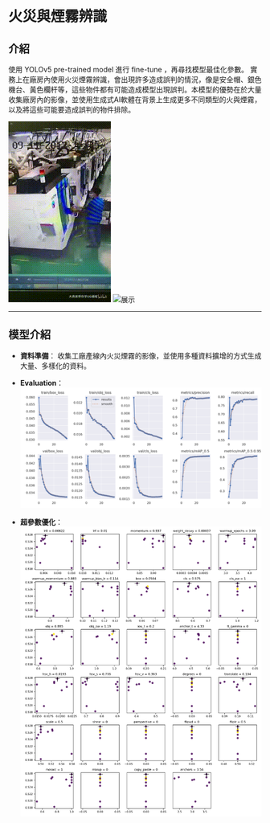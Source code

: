 # 火災與煙霧辨識

介紹
---
使用 YOLOv5 pre-trained model 進行 fine-tune ，再尋找模型最佳化參數。
實務上在廠房內使用火災煙霧辨識，會出現許多造成誤判的情況，像是安全帽、銀色機台、黃色欄杆等，這些物件都有可能造成模型出現誤判。本模型的優勢在於大量收集廠房內的影像，並使用生成式AI軟體在背景上生成更多不同類型的火與煙霧，以及將這些可能要造成誤判的物件排除。

![展示](https://github.com/smalld14/computer-vision-project/blob/main/fire%20smoke/video/Work%20accident%20%20CNC%20machine%20catches%20fire720p%201%2C%20WEFIRE.gif)
![展示](https://github.com/smalld14/computer-vision-project/blob/main/fire%20smoke/video/DosHermanasSevilleSpainJune22022-ezgif.com-video-to-gif-converter.gif)

---

## 模型介紹
- **資料準備**：
  收集工廠產線內火災煙霧的影像，並使用多種資料擴增的方式生成大量、多樣化的資料。
- **Evaluation**：
![image](https://github.com/smalld14/computer-vision-project/blob/main/fire%20smoke/asset/results.png)
 
- **超參數優化**：
 ![image](https://github.com/smalld14/computer-vision-project/blob/main/fire%20smoke/asset/evolve.png)
